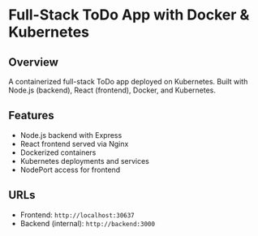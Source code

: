 # Full-Stack ToDo App with Docker & Kubernetes

## Overview
A containerized full-stack ToDo app deployed on Kubernetes. Built with Node.js (backend), React (frontend), Docker, and Kubernetes.

## Features
- Node.js backend with Express
- React frontend served via Nginx
- Dockerized containers
- Kubernetes deployments and services
- NodePort access for frontend

## URLs
- Frontend: `http://localhost:30637`
- Backend (internal): `http://backend:3000`


